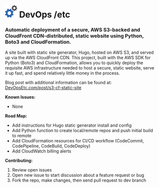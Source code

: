 <h1> <img src="build/image/gear_logo.png"> DevOps /etc</h1>

### Automatic deployment of a secure, AWS S3-backed and CloudFront CDN-distributed, static website using Python, Boto3 and CloudFormation.

A site built with static site generator, Hugo, hosted on AWS S3, and served up via the AWS CloudFront CDN. This project, built with the AWS SDK for Python (Boto3) and CloudFormation, allows you to quickly deploy the requisite AWS infrastructure needed to host a secure, static website, serve it up fast, and spend relatively little money in the process.

Blog post with additional information can be found at:  [DevOpsEtc.com/post/s3-cf-static-site](https://DevOpsEtc.com/post/s3-cf-static-site)

**Known Issues:**
- None

**Road Map:**
- Add instructions for Hugo static generator install and config
- Add Python function to create local/remote repos and push initial build to remote
- Add CloudFormation resources for CI/CD workflow (CodeCommit, CodePipeline, CodeBuild, CodeDeploy)
- Add CloudWatch billing alerts

**Contributing:**
1. Review open issues
2. Open new issue to start discussion about a feature request or bug
3. Fork the repo, make changes, then send pull request to dev branch
